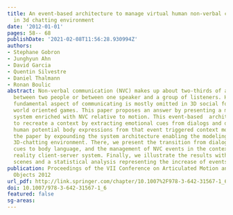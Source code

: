 ```yaml
---
title: An event-based architecture to manage virtual human non-verbal communication
  in 3d chatting environment
date: '2012-01-01'
pages: 58-- 68
publishDate: '2021-02-08T11:56:28.930994Z'
authors:
- Stephane Gobron
- Junghyun Ahn
- David Garcia
- Quentin Silvestre
- Daniel Thalmann
- Ronan Boulic
abstract: Non-verbal communication (NVC) makes up about two-thirds of all communication
  between two people or between one speaker and a group of listeners. However, this
  fundamental aspect of communicating is mostly omitted in 3D social forums or virtual
  world oriented games. This paper proposes an answer by presenting a multi-user 3D-chatting
  system enriched with NVC relative to motion. This event-based  architecture tries
  to recreate a context by extracting emotional cues from dialogs and derives virtual
  human potential body expressions from that event triggered context model. We structure
  the paper by expounding the system architecture enabling the modeling NVC in a multi-user
  3D-chatting environment. There, we present the transition from dialog-based emotional
  cues to body language, and the management of NVC events in the context of a virtual
  reality client-server system. Finally, we illustrate the results with graphical
  scenes and a statistical analysis representing the increase of events due to NVC.
publication: Proceedings of the VII Conference on Articulated Motion and Deformable
  Objects 2012
url_pdf: http://link.springer.com/chapter/10.1007%2F978-3-642-31567-1_6
doi: 10.1007/978-3-642-31567-1_6
featured: false
sg-areas:
---
```

